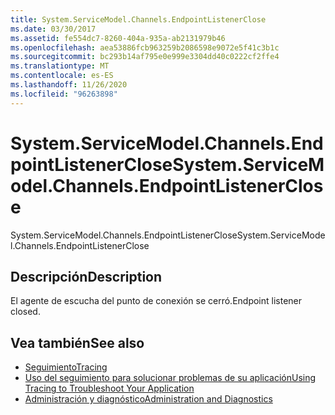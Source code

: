 ```yaml
---
title: System.ServiceModel.Channels.EndpointListenerClose
ms.date: 03/30/2017
ms.assetid: fe554dc7-8260-404a-935a-ab2131979b46
ms.openlocfilehash: aea53886fcb963259b2086598e9072e5f41c3b1c
ms.sourcegitcommit: bc293b14af795e0e999e3304dd40c0222cf2ffe4
ms.translationtype: MT
ms.contentlocale: es-ES
ms.lasthandoff: 11/26/2020
ms.locfileid: "96263898"
---
```

# <a name="systemservicemodelchannelsendpointlistenerclose"></a><span data-ttu-id="3aae9-102">System.ServiceModel.Channels.EndpointListenerClose</span><span class="sxs-lookup"><span data-stu-id="3aae9-102">System.ServiceModel.Channels.EndpointListenerClose</span></span>

<span data-ttu-id="3aae9-103">System.ServiceModel.Channels.EndpointListenerClose</span><span class="sxs-lookup"><span data-stu-id="3aae9-103">System.ServiceModel.Channels.EndpointListenerClose</span></span>  
  
## <a name="description"></a><span data-ttu-id="3aae9-104">Descripción</span><span class="sxs-lookup"><span data-stu-id="3aae9-104">Description</span></span>  

 <span data-ttu-id="3aae9-105">El agente de escucha del punto de conexión se cerró.</span><span class="sxs-lookup"><span data-stu-id="3aae9-105">Endpoint listener closed.</span></span>  
  
## <a name="see-also"></a><span data-ttu-id="3aae9-106">Vea también</span><span class="sxs-lookup"><span data-stu-id="3aae9-106">See also</span></span>

- [<span data-ttu-id="3aae9-107">Seguimiento</span><span class="sxs-lookup"><span data-stu-id="3aae9-107">Tracing</span></span>](index.md)
- [<span data-ttu-id="3aae9-108">Uso del seguimiento para solucionar problemas de su aplicación</span><span class="sxs-lookup"><span data-stu-id="3aae9-108">Using Tracing to Troubleshoot Your Application</span></span>](using-tracing-to-troubleshoot-your-application.md)
- [<span data-ttu-id="3aae9-109">Administración y diagnóstico</span><span class="sxs-lookup"><span data-stu-id="3aae9-109">Administration and Diagnostics</span></span>](../index.md)
